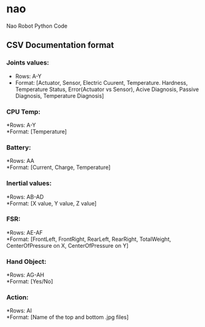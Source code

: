 # nao
Nao Robot Python Code




## CSV Documentation format
### Joints values:    
* Rows: A-Y       
* Format: [Actuator, Sensor, Electric Cuurent, Temperature. Hardness, Temperature Status, Error(Actuator vs Sensor), Acive Diagnosis, Passive Diagnosis, Temperature Diagnosis]
  
### CPU Temp:          
*Rows: A-Y       
*Format: [Temperature]
  
### Battery:      
*Rows: AA           
*Format: [Current, Charge, Temperature]
  
### Inertial values:      
*Rows: AB-AD         
*Format: [X value, Y value, Z value]
  
### FSR:        
*Rows: AE-AF              
*Format: [FrontLeft, FrontRight, RearLeft, RearRight, TotalWeight, CenterOfPressure on X, CenterOfPressure on Y]
  
### Hand Object:        
*Rows: AG-AH             
*Format: [Yes/No]
  
### Action:         
*Rows: AI        
*Format: [Name of the top and bottom .jpg files]
     
